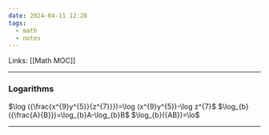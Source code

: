 ```yaml
---
date: 2024-04-11 12:28
tags:
  - math
  - notes
---
```

Links: [[Math MOC]]

---
### Logarithms
$\log ({\frac{x^{9}y^{5}}{z^{7}}})=\log (x^{9}y^{5})-\log z^{7}$
$\log_{b}({\frac{A}{B}})=\log_{b}A-\log_{b}B$
$\log_{b}({AB})=\lo$


---
